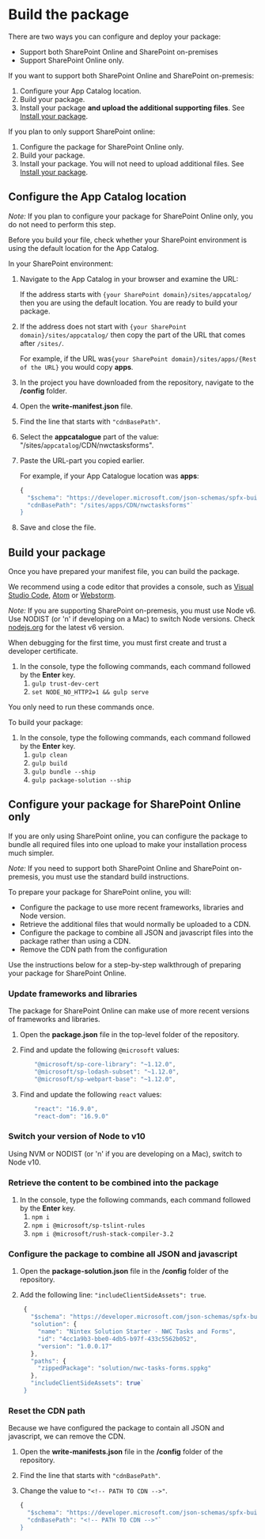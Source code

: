 # Build the package

There are two ways you can configure and deploy your package:

  - Support both SharePoint Online and SharePoint on-premises 
  - Support SharePoint Online only.
  
If you want to support both SharePoint Online and SharePoint on-premesis:
1. Configure your App Catalog location.
1. Build your package.
1. Install your package **and upload the additional supporting files**. See [Install your package](./install.md).

If you plan to only support SharePoint online:
1. Configure the package for SharePoint Online only.
1. Build your package.
1. Install your package. You will not need to upload additional files. See [Install your package](./install.md).

## Configure the App Catalog location

_Note:_ If you plan to configure your package for SharePoint Online only, you do not need to perform this step.

Before you build your file, check whether your SharePoint environment is using the default location for the App Catalog.

In your SharePoint environment:
1. Navigate to the App Catalog in your browser and examine the URL:

   If the address starts with `{your SharePoint domain}/sites/appcatalog/` then you are using the default location. You are ready to build your package.
1. If the address does not start with  `{your SharePoint domain}/sites/appcatalog/` then copy the part of the URL that comes after `/sites/`.

   For example, if the URL was`{your SharePoint domain}/sites/apps/{Rest of the URL}` you would copy **apps**.
1. In the project  you have downloaded from the repository, navigate to the **/config** folder.
1. Open the **write-manifest.json** file.
1. Find the line that starts with `"cdnBasePath"`.
1. Select the **appcatalogue** part of the value: "/sites/`appcatalog`/CDN/nwctasksforms".
1. Paste the URL-part you copied earlier.

   For example, if your App Catalogue location was **apps**:  

    ```javascript	
    {
      "$schema": "https://developer.microsoft.com/json-schemas/spfx-build/write-manifests.schema.json",
      "cdnBasePath": "/sites/apps/CDN/nwctasksforms"`
    }
    ```
1. Save and close the file.


## Build your package
Once you have prepared your manifest file, you can build the package.

We recommend using a code editor that provides a console, such as [Visual Studio Code](https://code.visualstudio.com/), [Atom](https://atom.io/) or [Webstorm](https://www.jetbrains.com/webstorm).

_Note:_ If you are supporting SharePoint on-premesis, you must use Node v6. Use NODIST (or 'n' if developing on a Mac) to switch Node versions. Check [nodejs.org](https://nodejs.org/dist/latest-v6.x/) for the latest v6 version.

When debugging for the first time, you must first create and trust a developer certificate.
1. In the console, type the following commands, each command followed by the **Enter** key.
   1. `gulp trust-dev-cert`
   1. `set NODE_NO_HTTP2=1 && gulp serve`

You only need to run these commands once. 

To build your package:
1. In the console, type the following commands, each command followed by the **Enter** key.
   1. `gulp clean`
   1. `gulp build`
   1. `gulp bundle --ship`
   1. `gulp package-solution --ship`


## Configure your package for SharePoint Online only
If you are only using SharePoint online, you can configure the package to bundle all required files into one upload to make your installation process much simpler.

_Note:_ If you need to support both SharePoint Online and SharePoint on-premesis, you must use the standard build instructions.

To prepare your package for SharePoint online, you will:
  - Configure the package to use more recent frameworks,  libraries and Node version.
  - Retrieve the additional files that would normally be uploaded to a CDN.
  - Configure the package to combine all JSON and javascript files into the package rather than using a CDN.
  - Remove the CDN path from the configuration
  
Use the instructions below for a step-by-step walkthrough of preparing your package for SharePoint Online.

### Update frameworks and libraries
The package for SharePoint Online can make use of more recent versions of frameworks and libraries.
1. Open the **package.json** file in the top-level folder of the repository.
1. Find and update the following `@microsoft` values:

	```javascript
		"@microsoft/sp-core-library": "~1.12.0",
		"@microsoft/sp-lodash-subset": "~1.12.0",
		"@microsoft/sp-webpart-base": "~1.12.0",
	```
1. Find and update the following `react` values:

	```javascript	
		"react": "16.9.0",               
		"react-dom": "16.9.0"        
	```

### Switch your version of Node to v10
Using NVM or NODIST (or 'n' if you are developing on a Mac), switch to Node v10.

### Retrieve the content to be combined into the package
1. In the console, type the following commands, each command followed by the **Enter** key.
   1. `npm i`
   1. `npm i @microsoft/sp-tslint-rules`
   1. `npm i @microsoft/rush-stack-compiler-3.2`

### Configure the package to combine all JSON and javascript

1. Open the **package-solution.json** file in the **/config** folder of the repository.
1. Add the following line: `"includeClientSideAssets": true`.

   ```javascript  
	{
	  "$schema": "https://developer.microsoft.com/json-schemas/spfx-build/package-solution.schema.json",
	  "solution": {
		"name": "Nintex Solution Starter - NWC Tasks and Forms",
		"id": "4cc1a9b3-bbe0-4db5-b97f-433c5562b052",
		"version": "1.0.0.17"
	  },
	  "paths": {
		"zippedPackage": "solution/nwc-tasks-forms.sppkg"
	  },
	  "includeClientSideAssets": true`
	}
	```

### Reset the CDN path
Because we have configured the package to contain all JSON and javascript, we can remove the CDN.

1. Open the **write-manifests.json** file in the **/config** folder of the repository.
1. Find the line that starts with `"cdnBasePath"`.
1. Change the value to `"<!-- PATH TO CDN -->"`.

    ```javascript	
    {
      "$schema": "https://developer.microsoft.com/json-schemas/spfx-build/write-manifests.schema.json",
      "cdnBasePath": "<!-- PATH TO CDN -->"`
    }
    ```



